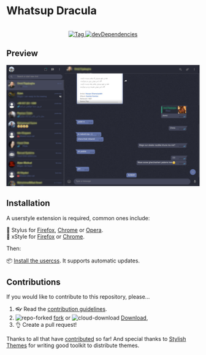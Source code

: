 # Whatsup Dracula
<p align="center">
  <br>
  <a href="https://github.com/0xc0d3d00d/whatsup-dracula/tags">
    <img src="https://img.shields.io/github/tag/0xc0d3d00d/whatsup-dracula.svg?label=tag" alt="Tag">
  </a>
  <a href="https://david-dm.org/0xc0d3d00d/whatsup-dracula?type=dev">
    <img src="https://img.shields.io/david/dev/0xc0d3d00d/whatsup-dracula.svg?label=%20devDependencies%20" alt="devDependencies">
  </a>
</p>

## Preview
![Quora Dark preview](images/after.png)

## Installation
A userstyle extension is required, common ones include:

🎨 Stylus for [Firefox](https://addons.mozilla.org/en-US/firefox/addon/styl-us/), [Chrome](https://chrome.google.com/webstore/detail/stylus/clngdbkpkpeebahjckkjfobafhncgmne) or [Opera](https://addons.opera.com/en-gb/extensions/details/stylus/).<br>
🎨 xStyle for [Firefox](https://addons.mozilla.org/firefox/addon/xstyle/) or [Chrome](https://chrome.google.com/webstore/detail/xstyle/hncgkmhphmncjohllpoleelnibpmccpj).

Then:

📦 [Install the usercss](https://github.com/0xc0d3d00d/whatsup-dracula/raw/master/quora-dark.user.css). It supports automatic updates.<br>

## Contributions

If you would like to contribute to this repository, please...

1. 👓 Read the [contribution guidelines](CONTRIBUTING.md).
2. ![repo-forked](https://user-images.githubusercontent.com/136959/42383736-c4cb0db8-80fd-11e8-91ca-12bae108bccc.png) [fork](https://github.com/0xc0d3d00d/whatsup-dracula/fork) or ![cloud-download](https://user-images.githubusercontent.com/136959/42401932-9ee9cae0-813d-11e8-8691-16e29a85d3b9.png)
[Download](https://github.com/0xc0d3d00d/whatsup-dracula/archive/master.zip),
3. 👌 Create a pull request!

Thanks to all that have [contributed](AUTHORS) so far!
And special thanks to [Stylish Themes](https://github.com/StylishThemes) for writing good toolkit to distribute themes.
